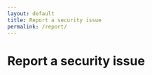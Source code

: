 ```yaml
---
layout: default
title: Report a security issue
permalink: /report/
---
```


# Report a security issue

<!--<iframe src="https://bugcrowd.com/{{ bugcrowd_id }}/external/report" style="width: 100%; height: 2480px; border: medium none; overflow: hidden;" scrolling="no" id="iFrameResizer0"></iframe>-->